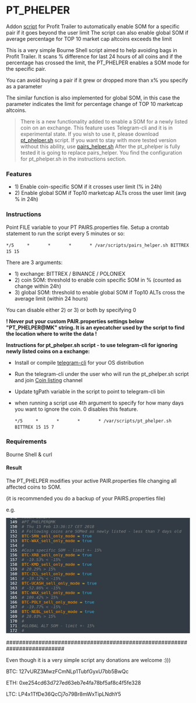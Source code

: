 

# PT_PHELPER
Addon [script](https://github.com/emx0r/PT_PHELPER/blob/master/pairs_helper.sh) for Profit Trailer to automatically enable SOM for a specific pair if it goes beyond the user limit
The script can also enable global SOM if average percentage for TOP 10 market cap altcoins exceeds the limit

This is a very simple Bourne Shell script aimed to help avoiding bags in Profit Trailer.
It scans % difference for last 24 hours of all coins and if the percentage has crossed the limit, the PT_PHELPER
enables a SOM mode for the specific pair.

You can avoid buying a pair if it grew or dropped more than x% you specify as a parameter

The similar function is also implemented for global SOM, in this case the parameter indicates the limit
for percentage change of TOP 10 marketcap altcoins.

>There is a new functionality added to enable a SOM for a newly listed coin on an exchange.
This feature uses Telegram-cli and it is in experimental state. If you wish to use it, please download
[pt_phelper.sh](https://github.com/emx0r/PT_PHELPER/blob/master/pt_phelper.sh) script. If you want to stay with more tested version without this ability, use [pairs_helper.sh](https://github.com/emx0r/PT_PHELPER/blob/master/pairs_helper.sh)
After the pt_phelper is fully tested it is going to replace pairs_helper.
You find the configuration for pt_phelper.sh in the instructions section.

### Features

- 1\) Enable coin-specific SOM if it crosses user limit (% in 24h)
- 2\) Enable global SOM if Top10 marketcap ALTs cross the user limit (avg % in 24h)

### Instructions

Point FILE variable to your PT PAIRS.properties file.
Setup a crontab statement to run the script every 5 minutes or so:

`*/5     *       *       *       * /var/scripts/pairs_helper.sh BITTREX 15 15`

There are 3 arguments:

- 1\) exchange:   BITTREX / BINANCE / POLONIEX
- 2\) coin SOM:   threshold to enable coin specific SOM in % (counted as change within 24h)
- 3\) global SOM: threshold to enable global SOM if Top10 ALTs cross the average limit (within 24 hours) 

You can disable either 2) or 3) or both by specifying 0

**! Never put your custom PAIR.properties settings below "PT_PHELPER@MK" string. It is an eyecatcher used by the script to
find the location where to write the data !**


**Instructions for pt_phelper.sh script - to use telegram-cli for ignoring newly listed coins on a exchange:**

- Install or compile [telegram-cli](https://github.com/vysheng/tg) for your OS distribution
- Run the telegram-cli under the user who will run the pt_phelper.sh script and join [Coin listing](https://t.me/coin_listing) channel
- Update tgPath variable in the script to point to telegram-cli bin
- when running a script use 4th argument to specify for how many days you want to ignore the coin.
  0 disables this feature.
  
  `*/5     *       *       *       * /var/scripts/pt_phelper.sh BITTREX 15 15 7`


### Requirements

Bourne Shell & curl

#### Result
The PT_PHELPER modifies your active PAIR.properties file changing all affected coins to SOM.

(it is recommended you do a backup of your PAIRS.properties file)

e.g.


![Alt text](newCoins.png?raw=true "PAIRS")

##########################################################################

Even though it is a very simple script any donations are welcome :)))

BTC: 127vURZ3MwzFCmNLp1TubfGyxU7bb5BwQc

ETH: 0xe254cd63d727ed63eb7e4fa78bf5af8c4f5fe328

LTC: LP4x1TfDe36QcCj7o79Br8mWxTipLNdhY5
